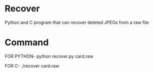 # Recover
Python and C program that can recover deleted JPEGs from a raw file

# Command
FOR PYTHON-
python recover.py card.raw

FOR C- 
./recover card.raw
